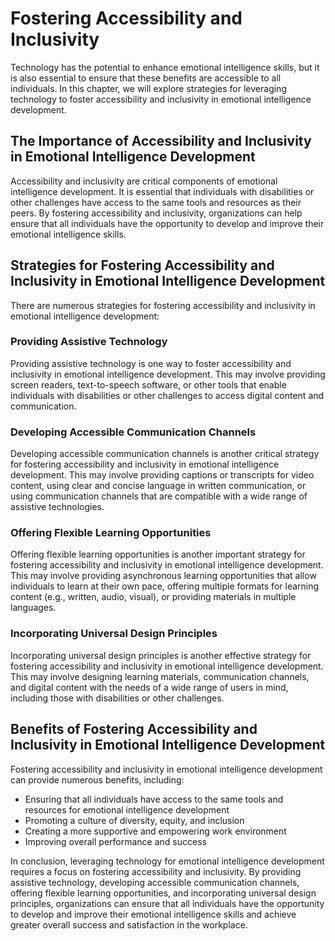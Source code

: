 Fostering Accessibility and Inclusivity
====================================================================================================

Technology has the potential to enhance emotional intelligence skills, but it is also essential to ensure that these benefits are accessible to all individuals. In this chapter, we will explore strategies for leveraging technology to foster accessibility and inclusivity in emotional intelligence development.

The Importance of Accessibility and Inclusivity in Emotional Intelligence Development
-------------------------------------------------------------------------------------

Accessibility and inclusivity are critical components of emotional intelligence development. It is essential that individuals with disabilities or other challenges have access to the same tools and resources as their peers. By fostering accessibility and inclusivity, organizations can help ensure that all individuals have the opportunity to develop and improve their emotional intelligence skills.

Strategies for Fostering Accessibility and Inclusivity in Emotional Intelligence Development
--------------------------------------------------------------------------------------------

There are numerous strategies for fostering accessibility and inclusivity in emotional intelligence development:

### Providing Assistive Technology

Providing assistive technology is one way to foster accessibility and inclusivity in emotional intelligence development. This may involve providing screen readers, text-to-speech software, or other tools that enable individuals with disabilities or other challenges to access digital content and communication.

### Developing Accessible Communication Channels

Developing accessible communication channels is another critical strategy for fostering accessibility and inclusivity in emotional intelligence development. This may involve providing captions or transcripts for video content, using clear and concise language in written communication, or using communication channels that are compatible with a wide range of assistive technologies.

### Offering Flexible Learning Opportunities

Offering flexible learning opportunities is another important strategy for fostering accessibility and inclusivity in emotional intelligence development. This may involve providing asynchronous learning opportunities that allow individuals to learn at their own pace, offering multiple formats for learning content (e.g., written, audio, visual), or providing materials in multiple languages.

### Incorporating Universal Design Principles

Incorporating universal design principles is another effective strategy for fostering accessibility and inclusivity in emotional intelligence development. This may involve designing learning materials, communication channels, and digital content with the needs of a wide range of users in mind, including those with disabilities or other challenges.

Benefits of Fostering Accessibility and Inclusivity in Emotional Intelligence Development
-----------------------------------------------------------------------------------------

Fostering accessibility and inclusivity in emotional intelligence development can provide numerous benefits, including:

* Ensuring that all individuals have access to the same tools and resources for emotional intelligence development
* Promoting a culture of diversity, equity, and inclusion
* Creating a more supportive and empowering work environment
* Improving overall performance and success

In conclusion, leveraging technology for emotional intelligence development requires a focus on fostering accessibility and inclusivity. By providing assistive technology, developing accessible communication channels, offering flexible learning opportunities, and incorporating universal design principles, organizations can ensure that all individuals have the opportunity to develop and improve their emotional intelligence skills and achieve greater overall success and satisfaction in the workplace.
